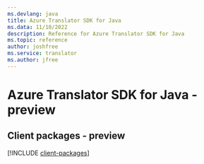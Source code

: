 ```yaml
---
ms.devlang: java
title: Azure Translator SDK for Java
ms.data: 11/10/2022
description: Reference for Azure Translator SDK for Java
ms.topic: reference
author: joshfree
ms.service: translator
ms.author: jfree
---
```

# Azure Translator SDK for Java - preview

## Client packages - preview
[!INCLUDE [client-packages](translator-client-index.md)]